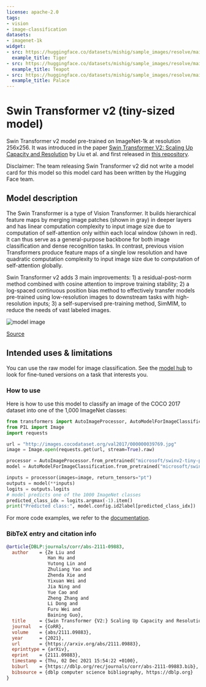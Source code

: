 ```yaml
---
license: apache-2.0
tags:
- vision
- image-classification
datasets:
- imagenet-1k
widget:
- src: https://huggingface.co/datasets/mishig/sample_images/resolve/main/tiger.jpg
  example_title: Tiger
- src: https://huggingface.co/datasets/mishig/sample_images/resolve/main/teapot.jpg
  example_title: Teapot
- src: https://huggingface.co/datasets/mishig/sample_images/resolve/main/palace.jpg
  example_title: Palace
---
```


# Swin Transformer v2 (tiny-sized model) 

Swin Transformer v2 model pre-trained on ImageNet-1k at resolution 256x256. It was introduced in the paper [Swin Transformer V2: Scaling Up Capacity and Resolution](https://arxiv.org/abs/2111.09883) by Liu et al. and first released in [this repository](https://github.com/microsoft/Swin-Transformer). 

Disclaimer: The team releasing Swin Transformer v2 did not write a model card for this model so this model card has been written by the Hugging Face team.

## Model description

The Swin Transformer is a type of Vision Transformer. It builds hierarchical feature maps by merging image patches (shown in gray) in deeper layers and has linear computation complexity to input image size due to computation of self-attention only within each local window (shown in red). It can thus serve as a general-purpose backbone for both image classification and dense recognition tasks. In contrast, previous vision Transformers produce feature maps of a single low resolution and have quadratic computation complexity to input image size due to computation of self-attention globally.

Swin Transformer v2 adds 3 main improvements: 1) a residual-post-norm method combined with cosine attention to improve training stability; 2) a log-spaced continuous position bias method to effectively transfer models pre-trained using low-resolution images to downstream tasks with high-resolution inputs; 3) a self-supervised pre-training method, SimMIM, to reduce the needs of vast labeled images.

![model image](https://huggingface.co/datasets/huggingface/documentation-images/resolve/main/swin_transformer_architecture.png)

[Source](https://paperswithcode.com/method/swin-transformer)

## Intended uses & limitations

You can use the raw model for image classification. See the [model hub](https://huggingface.co/models?search=swinv2) to look for
fine-tuned versions on a task that interests you.

### How to use

Here is how to use this model to classify an image of the COCO 2017 dataset into one of the 1,000 ImageNet classes:

```python
from transformers import AutoImageProcessor, AutoModelForImageClassification
from PIL import Image
import requests

url = "http://images.cocodataset.org/val2017/000000039769.jpg"
image = Image.open(requests.get(url, stream=True).raw)

processor = AutoImageProcessor.from_pretrained("microsoft/swinv2-tiny-patch4-window16-256")
model = AutoModelForImageClassification.from_pretrained("microsoft/swinv2-tiny-patch4-window16-256")

inputs = processor(images=image, return_tensors="pt")
outputs = model(**inputs)
logits = outputs.logits
# model predicts one of the 1000 ImageNet classes
predicted_class_idx = logits.argmax(-1).item()
print("Predicted class:", model.config.id2label[predicted_class_idx])
```

For more code examples, we refer to the [documentation](https://huggingface.co/transformers/model_doc/swinv2.html#).

### BibTeX entry and citation info

```bibtex
@article{DBLP:journals/corr/abs-2111-09883,
  author    = {Ze Liu and
               Han Hu and
               Yutong Lin and
               Zhuliang Yao and
               Zhenda Xie and
               Yixuan Wei and
               Jia Ning and
               Yue Cao and
               Zheng Zhang and
               Li Dong and
               Furu Wei and
               Baining Guo},
  title     = {Swin Transformer {V2:} Scaling Up Capacity and Resolution},
  journal   = {CoRR},
  volume    = {abs/2111.09883},
  year      = {2021},
  url       = {https://arxiv.org/abs/2111.09883},
  eprinttype = {arXiv},
  eprint    = {2111.09883},
  timestamp = {Thu, 02 Dec 2021 15:54:22 +0100},
  biburl    = {https://dblp.org/rec/journals/corr/abs-2111-09883.bib},
  bibsource = {dblp computer science bibliography, https://dblp.org}
}
```